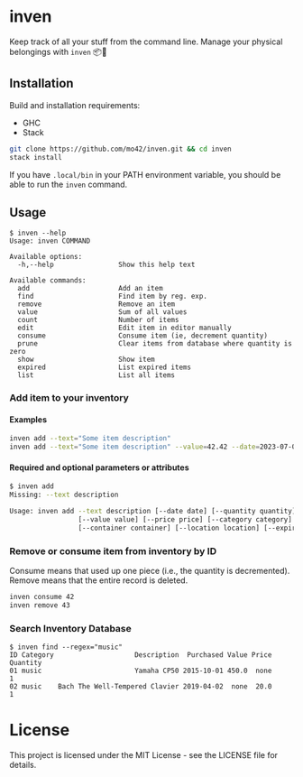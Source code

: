 # inven
Keep track of all your stuff from the command line. Manage your physical belongings with `inven` 📦📜

## Installation

Build and installation requirements:
- GHC
- Stack

```sh
git clone https://github.com/mo42/inven.git && cd inven
stack install
```

If you have `.local/bin` in your PATH environment variable, you should be able
to run the `inven` command.

## Usage

```
$ inven --help
Usage: inven COMMAND

Available options:
  -h,--help                Show this help text

Available commands:
  add                      Add an item
  find                     Find item by reg. exp.
  remove                   Remove an item
  value                    Sum of all values
  count                    Number of items
  edit                     Edit item in editor manually
  consume                  Consume item (ie, decrement quantity)
  prune                    Clear items from database where quantity is zero
  show                     Show item
  expired                  List expired items
  list                     List all items
```


### Add item to your inventory

#### Examples
```sh
inven add --text="Some item description"
inven add --text="Some item description" --value=42.42 --date=2023-07-01
```

#### Required and optional parameters or attributes
```sh
$ inven add
Missing: --text description

Usage: inven add --text description [--date date] [--quantity quantity]
                 [--value value] [--price price] [--category category]
                 [--container container] [--location location] [--expiry expiry]
```


### Remove or consume item from inventory by ID
Consume means that used up one piece (i.e., the quantity is decremented).
Remove means that the entire record is deleted.
```sh
inven consume 42
inven remove 43
```

### Search Inventory Database
```
$ inven find --regex="music"
ID Category                    Description  Purchased Value Price Quantity
01 music                       Yamaha CP50 2015-10-01 450.0  none        1
02 music    Bach The Well-Tempered Clavier 2019-04-02  none  20.0        1
```

# License

This project is licensed under the MIT License - see the LICENSE file for details.
